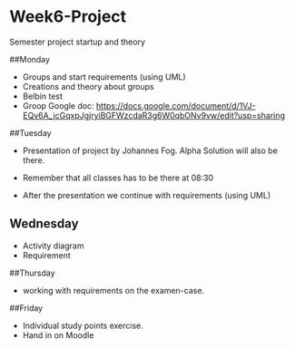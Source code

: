 # Week6-Project
Semester project startup and theory

##Monday
* Groups and start requirements (using UML)
* Creations and theory about groups
* Belbin test
* Groop Google doc: https://docs.google.com/document/d/1VJ-EQv6A_jcGqxpJgjryiBGFWzcdaR3g6W0qbONv9vw/edit?usp=sharing 

##Tuesday
* Presentation of project by Johannes Fog. Alpha Solution will also be there.
* Remember that all classes has to be there at 08:30

* After the presentation we continue with requirements (using UML)

## Wednesday
* Activity diagram
* Requirement

##Thursday
* working with requirements on the examen-case.

##Friday
* Individual study points exercise.
* Hand in on Moodle
